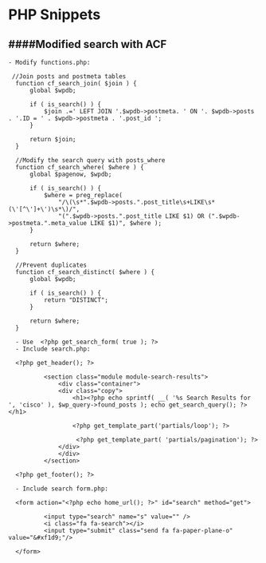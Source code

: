 # PHP Snippets

####Modified search with ACF
---
    - Modify functions.php:

     //Join posts and postmeta tables
      function cf_search_join( $join ) {
          global $wpdb;

          if ( is_search() ) {
              $join .=' LEFT JOIN '.$wpdb->postmeta. ' ON '. $wpdb->posts . '.ID = ' . $wpdb->postmeta . '.post_id ';
          }

          return $join;
      }

      //Modify the search query with posts_where
      function cf_search_where( $where ) {
          global $pagenow, $wpdb;

          if ( is_search() ) {
              $where = preg_replace(
                  "/\(\s*".$wpdb->posts.".post_title\s+LIKE\s*(\'[^\']+\')\s*\)/",
                  "(".$wpdb->posts.".post_title LIKE $1) OR (".$wpdb->postmeta.".meta_value LIKE $1)", $where );
          }

          return $where;
      }

      //Prevent duplicates
      function cf_search_distinct( $where ) {
          global $wpdb;

          if ( is_search() ) {
              return "DISTINCT";
          }

          return $where;
      }

      - Use  <?php get_search_form( true ); ?>
      - Include search.php:

      <?php get_header(); ?>

              <section class="module module-search-results">
                  <div class="container">
                  <div class="copy">
                      <h1><?php echo sprintf( __( '%s Search Results for ', 'cisco' ), $wp_query->found_posts ); echo get_search_query(); ?></h1>

                      <?php get_template_part('partials/loop'); ?>

                       <?php get_template_part( 'partials/pagination'); ?>
                  </div>
                  </div>
              </section>

      <?php get_footer(); ?>

      - Include search form.php:

      <form action="<?php echo home_url(); ?>" id="search" method="get">

              <input type="search" name="s" value="" />
              <i class="fa fa-search"></i>
              <input type="submit" class="send fa fa-paper-plane-o" value="&#xf1d9;"/>

      </form>

